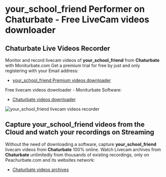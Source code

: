# your_school_friend Performer on Chaturbate - Free LiveCam videos downloader

## Chaturbate Live Videos Recorder

Monitor and record livecam videos of **your_school_friend** from **Chaturbate** with Moniturbate.com
Get a premium trial for free by just and only registering with your Email address:
* [your_school_friend Premium videos downloader](https://moniturbate.com/request-demo-licence-key.html)

Free livecam videos downloader - Moniturbate Software:
* [Chaturbate videos downloader](https://moniturbate.com/moniturbate-download-software.html)

![your_school_friend livecam videos recorder](https://peachurnet.com/templates/moniturbate-software.png)


## Capture your_school_friend videos from the Cloud and watch your recordings on Streaming

Without the need of downloading a software, capture **your_school_friend** livecam videos from **Chaturbate** 100% online.
Watch Livecam archives from **Chaturbate** unlimitedly from thousands of existing recordings, only on Peachurbate.com and its websites network:
* [Chaturbate videos archives](https://peachurnet.com/)